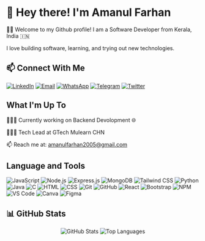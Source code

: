 # 👋 Hey there! I'm Amanul Farhan
🙏🏻 Welcome to my Github profile!
I am a Software Developer from Kerala, India 🇮🇳

I love building software, learning, and trying out new technologies.
## 📫 Connect With Me  
[![LinkedIn](https://img.shields.io/badge/LinkedIn-blue?style=for-the-badge&logo=linkedin)](https://www.linkedin.com/in/amanulfarhan)   [![Email](https://img.shields.io/badge/Email-D14836?style=for-the-badge&logo=gmail&logoColor=white)](mailto:amanulfarhanofficial@gmail.com)  [![WhatsApp](https://img.shields.io/badge/WhatsApp-25D366?style=for-the-badge&logo=whatsapp&logoColor=white)](https://wa.me/9747658149)  [![Telegram](https://img.shields.io/badge/Telegram-2CA5E0?style=for-the-badge&logo=telegram&logoColor=white)](https://t.me/Aman_007)  [![Twitter](https://img.shields.io/badge/Twitter-%231DA1F2.svg?style=for-the-badge&logo=twitter&logoColor=white)](https://x.com/AmanulFarhan)
## What I'm Up To
👨🏻‍💻 Currently working on Backend Devolopment 🌐

👨🏻‍💻 Tech Lead at GTech Mulearn CHN 

📫 Reach me at: amanulfarhan2005@gmail.com
## Language and Tools
![JavaScript](https://img.shields.io/badge/JavaScript-F7DF1E?style=for-the-badge&logo=javascript&logoColor=black) ![Node.js](https://img.shields.io/badge/Node.js-339933?style=for-the-badge&logo=nodedotjs&logoColor=white) ![Express.js](https://img.shields.io/badge/Express.js-000000?style=for-the-badge&logo=express&logoColor=white)  ![MongoDB](https://img.shields.io/badge/MongoDB-47A248?style=for-the-badge&logo=mongodb&logoColor=white) ![Tailwind CSS](https://img.shields.io/badge/TailwindCSS-38B2AC?style=for-the-badge&logo=tailwind-css&logoColor=white)    ![Python](https://img.shields.io/badge/Python-3776AB?style=for-the-badge&logo=python&logoColor=white)  ![Java](https://img.shields.io/badge/Java-007396?style=for-the-badge&logo=openjdk&logoColor=white)  ![C](https://img.shields.io/badge/C-00599C?style=for-the-badge&logo=c&logoColor=white)  ![HTML](https://img.shields.io/badge/HTML-E34F26?style=for-the-badge&logo=html5&logoColor=white)  ![CSS](https://img.shields.io/badge/CSS-1572B6?style=for-the-badge&logo=css3&logoColor=white)  ![Git](https://img.shields.io/badge/Git-F05032?style=for-the-badge&logo=git&logoColor=white)  ![GitHub](https://img.shields.io/badge/GitHub-181717?style=for-the-badge&logo=github&logoColor=white)  ![React](https://img.shields.io/badge/React-61DAFB?style=for-the-badge&logo=react&logoColor=black)  ![Bootstrap](https://img.shields.io/badge/Bootstrap-7952B3?style=for-the-badge&logo=bootstrap&logoColor=white)  ![NPM](https://img.shields.io/badge/NPM-CB3837?style=for-the-badge&logo=npm&logoColor=white)  ![VS Code](https://img.shields.io/badge/VS%20Code-007ACC?style=for-the-badge&logo=visualstudiocode&logoColor=white)  ![Canva](https://img.shields.io/badge/Canva-00C4CC?style=for-the-badge&logo=canva&logoColor=white)  ![Figma](https://img.shields.io/badge/Figma-F24E1E?style=for-the-badge&logo=figma&logoColor=white)  
## 📊 GitHub Stats  
<div align="center">
  <img src="https://github-readme-stats.vercel.app/api?username=AmanulFarhan&show_icons=true&theme=tokyonight&card_width=400&card_height=300" alt="GitHub Stats" />
  <img src="https://github-readme-stats.vercel.app/api/top-langs/?username=AmanulFarhan&layout=compact&theme=tokyonight&langs_count=8&card_width=500" alt="Top Languages" />
</div>

